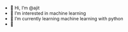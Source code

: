- 👋 Hi, I’m @ajit
- 👀 I’m interested in machine learning
- 🌱 I’m currently learning machine learning with python
- 💞

<!---
ajitminj/ajitminj is a ✨ special ✨ repository because its `README.md` (this file) appears on your GitHub profile.
You can click the Preview link to take a look at your changes.
--->

